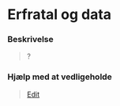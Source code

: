 # Erfratal og data

### Beskrivelse

> ?

### Hjælp med at vedligeholde

> [Edit](https://github.com/FMDatahub/Portal/blob/main/docs/Moduler/Bygningssyn/ErfratalOgData.md)
